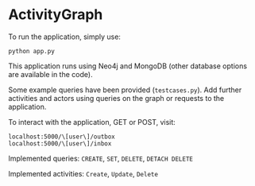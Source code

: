 # ActivityGraph

To run the application, simply use:

```python app.py```

This application runs using Neo4j and MongoDB (other database options are available in the code).

Some example queries have been provided (```testcases.py```). Add further activities and actors using queries on the graph or requests to the application.

To interact with the application, GET or POST, visit:

```localhost:5000/\[user\]/outbox```  
```localhost:5000/\[user\]/inbox```

Implemented queries: `CREATE`, `SET`, `DELETE`, `DETACH DELETE`

Implemented activities: `Create`, `Update`, `Delete`
